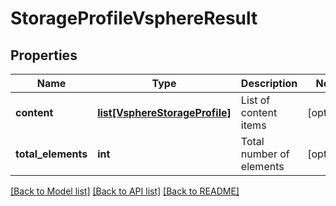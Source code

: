 # StorageProfileVsphereResult

## Properties
Name | Type | Description | Notes
------------ | ------------- | ------------- | -------------
**content** | [**list[VsphereStorageProfile]**](VsphereStorageProfile.md) | List of content items | [optional] 
**total_elements** | **int** | Total number of elements | [optional] 

[[Back to Model list]](../README.md#documentation-for-models) [[Back to API list]](../README.md#documentation-for-api-endpoints) [[Back to README]](../README.md)

